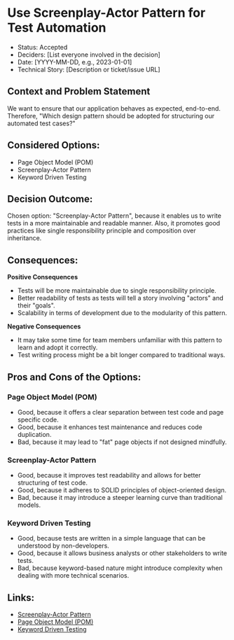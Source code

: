 # Use Screenplay-Actor Pattern for Test Automation

- Status: Accepted
- Deciders: [List everyone involved in the decision]
- Date: [YYYY-MM-DD, e.g., 2023-01-01]
- Technical Story: [Description or ticket/issue URL]

## Context and Problem Statement

We want to ensure that our application behaves as expected, end-to-end. Therefore, "Which design pattern should be adopted for structuring our automated test cases?"

## Considered Options:

- Page Object Model (POM)
- Screenplay-Actor Pattern
- Keyword Driven Testing

## Decision Outcome:

Chosen option: "Screenplay-Actor Pattern", because it enables us to write tests in a more maintainable and readable manner. Also, it promotes good practices like single
responsibility principle and composition over inheritance.

## Consequences:

**Positive Consequences**

- Tests will be more maintainable due to single responsibility principle.
- Better readability of tests as tests will tell a story involving "actors" and their "goals".
- Scalability in terms of development due to the modularity of this pattern.

**Negative Consequences**

- It may take some time for team members unfamiliar with this pattern to learn and adopt it correctly.
- Test writing process might be a bit longer compared to traditional ways.

## Pros and Cons of the Options:

### Page Object Model (POM)

- Good, because it offers a clear separation between test code and page specific code.
- Good, because it enhances test maintenance and reduces code duplication.
- Bad, because it may lead to "fat" page objects if not designed mindfully.

### Screenplay-Actor Pattern

- Good, because it improves test readability and allows for better structuring of test code.
- Good, because it adheres to SOLID principles of object-oriented design.
- Bad, because it may introduce a steeper learning curve than traditional models.

### Keyword Driven Testing

- Good, because tests are written in a simple language that can be understood by non-developers.
- Good, because it allows business analysts or other stakeholders to write tests.
- Bad, because keyword-based nature might introduce complexity when dealing with more technical scenarios.

## Links:

- [Screenplay-Actor Pattern](https://serenity-bdd.github.io/theserenitybook/0.0.0/screenplay-pattern.html)
- [Page Object Model (POM)](https://martinfowler.com/bliki/PageObject.html)
- [Keyword Driven Testing](https://www.softwaretestinghelp.com/keyword-driven-testing-framework-introduction/)
